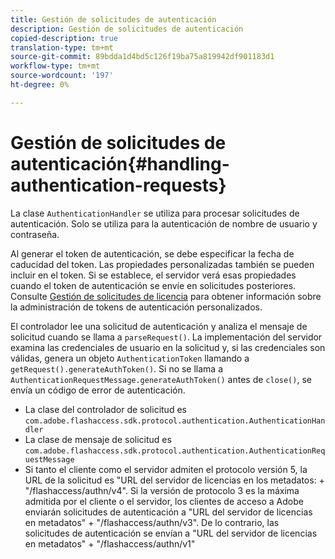 ```yaml
---
title: Gestión de solicitudes de autenticación
description: Gestión de solicitudes de autenticación
copied-description: true
translation-type: tm+mt
source-git-commit: 89bdda1d4bd5c126f19ba75a819942df901183d1
workflow-type: tm+mt
source-wordcount: '197'
ht-degree: 0%

---
```



# Gestión de solicitudes de autenticación{#handling-authentication-requests}

La clase `AuthenticationHandler` se utiliza para procesar solicitudes de autenticación. Solo se utiliza para la autenticación de nombre de usuario y contraseña.

Al generar el token de autenticación, se debe especificar la fecha de caducidad del token. Las propiedades personalizadas también se pueden incluir en el token. Si se establece, el servidor verá esas propiedades cuando el token de autenticación se envíe en solicitudes posteriores. Consulte [Gestión de solicitudes de licencia](../../aaxs-protecting-content/content-implementing-the-license-server/content-handling-license-reqs/content-handling-license-reqs.md) para obtener información sobre la administración de tokens de autenticación personalizados.

El controlador lee una solicitud de autenticación y analiza el mensaje de solicitud cuando se llama a `parseRequest()`. La implementación del servidor examina las credenciales de usuario en la solicitud y, si las credenciales son válidas, genera un objeto `AuthenticationToken` llamando a `getRequest().generateAuthToken()`. Si no se llama a `AuthenticationRequestMessage.generateAuthToken()` antes de `close()`, se envía un código de error de autenticación.

* La clase del controlador de solicitud es `com.adobe.flashaccess.sdk.protocol.authentication.AuthenticationHandler`
* La clase de mensaje de solicitud es `com.adobe.flashaccess.sdk.protocol.authentication.AuthenticationRequestMessage`
* Si tanto el cliente como el servidor admiten el protocolo versión 5, la URL de la solicitud es &quot;URL del servidor de licencias en los metadatos: + &quot;/flashaccess/authn/v4&quot;. Si la versión de protocolo 3 es la máxima admitida por el cliente o el servidor, los clientes de acceso a Adobe enviarán solicitudes de autenticación a &quot;URL del servidor de licencias en metadatos&quot; + &quot;/flashaccess/authn/v3&quot;. De lo contrario, las solicitudes de autenticación se envían a &quot;URL del servidor de licencias en metadatos&quot; + &quot;/flashaccess/authn/v1&quot;

